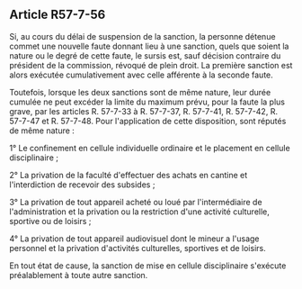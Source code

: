 Article R57-7-56
----
Si, au cours du délai de suspension de la sanction, la personne détenue commet
une nouvelle faute donnant lieu à une sanction, quels que soient la nature ou le
degré de cette faute, le sursis est, sauf décision contraire du président de la
commission, révoqué de plein droit. La première sanction est alors exécutée
cumulativement avec celle afférente à la seconde faute.

Toutefois, lorsque les deux sanctions sont de même nature, leur durée cumulée ne
peut excéder la limite du maximum prévu, pour la faute la plus grave, par les
articles R. 57-7-33 à R. 57-7-37, R. 57-7-41, R. 57-7-42, R. 57-7-47 et R.
57-7-48. Pour l'application de cette disposition, sont réputés de même nature :

1° Le confinement en cellule individuelle ordinaire et le placement en cellule
disciplinaire ;

2° La privation de la faculté d'effectuer des achats en cantine et
l'interdiction de recevoir des subsides ;

3° La privation de tout appareil acheté ou loué par l'intermédiaire de
l'administration et la privation ou la restriction d'une activité culturelle,
sportive ou de loisirs ;

4° La privation de tout appareil audiovisuel dont le mineur a l'usage personnel
et la privation d'activités culturelles, sportives et de loisirs.

En tout état de cause, la sanction de mise en cellule disciplinaire s'exécute
préalablement à toute autre sanction.
